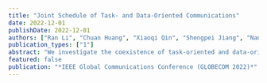 ```yaml
---
title: "Joint Schedule of Task- and Data-Oriented Communications"
date: 2022-12-01
publishDate: 2022-12-01
authors: ["Ran Li", "Chuan Huang", "Xiaoqi Qin", "Shengpei Jiang", "Nan Ma", "Shuguang Cui"]
publication_types: ["1"]
abstract: "We investigate the coexistence of task-oriented and data-oriented communications in a IoT system that shares a group of channels, and study the scheduling problem to jointly optimize the weighted age of incorrect information (AoII) and throughput, which are the performance metrics of the two types of communications, respectively. This problem is formulated as a Markov decision problem, which is difficult to solve due to the large discrete action space and the time-varying action constraints induced by the stochastic availability of channels. By exploiting the intrinsic properties of this problem, we first simplify it and convert it to an equivalent Markov game, for which the large and discrete action space issue is greatly relieved. Then, we propose a Whittle's index guided multi-agent proximal policy optimization (WI-MAPPO) algorithm to solve the considered game, where the embedded Whittle's index module further shrinks the action space, and the proposed offline training algorithm extends the training kernel of the conventional MAPPO to address the issue of time-varying constraints."
featured: false
publication: "*IEEE Global Communications Conference (GLOBECOM 2022)*"
---
```



